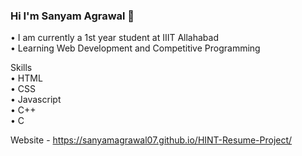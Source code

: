 ### Hi I'm Sanyam Agrawal 👋

<!--
**SanyamAgrawal07/SanyamAgrawal07** is a ✨ _special_ ✨ repository because its `README.md` (this file) appears on your GitHub profile.

Here are some ideas to get you started:

- 🔭 I’m currently working on ...
- 🌱 I’m currently learning ...
- 👯 I’m looking to collaborate on ...
- 🤔 I’m looking for help with ...
- 💬 Ask me about ...
- 📫 How to reach me: ...
- 😄 Pronouns: ...
- ⚡ Fun fact: ...
-->
•	I am currently a 1st year student at IIIT Allahabad\
•	Learning Web Development and Competitive Programming

Skills\
• HTML\
• CSS\
• Javascript\
• C++\
• C

Website - https://sanyamagrawal07.github.io/HINT-Resume-Project/
